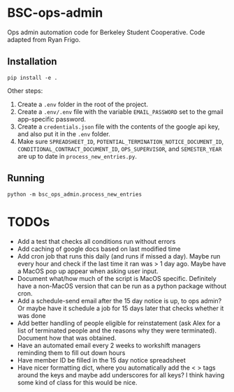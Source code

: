 # BSC-ops-admin
Ops admin automation code for Berkeley Student Cooperative. Code adapted from Ryan Frigo.

## Installation

```
pip install -e .
```

Other steps:
1. Create a `.env` folder in the root of the project.
2. Create a `.env/.env` file with the variable `EMAIL_PASSWORD` set to the gmail app-specific password.
3. Create a `credentials.json` file with the contents of the google api key, and also put it in the `.env` folder.
4. Make sure `SPREADSHEET_ID`, `POTENTIAL_TERMINATION_NOTICE_DOCUMENT_ID`, `CONDITIONAL_CONTRACT_DOCUMENT_ID`, `OPS_SUPERVISOR`, and `SEMESTER_YEAR` are up to date in `process_new_entries.py`.


## Running

```
python -m bsc_ops_admin.process_new_entries
```

# TODOs
- Add a test that checks all conditions run without errors
- Add caching of google docs based on last modified time
- Add cron job that runs this daily (and runs if missed a day). Maybe run every hour and check if the last time it ran was > 1 day ago. Maybe have a MacOS pop up appear when asking user input.
- Document what/how much of the script is MacOS specific. Definitely have a non-MacOS version that can be run as a python package without cron.
- Add a schedule-send email after the 15 day notice is up, to ops admin? Or maybe have it schedule a job for 15 days later that checks whether it was done
- Add better handling of people eligible for reinstatement (ask Alex for a list of terminated people and the reasons why they were terminated). Document how that was obtained.
- Have an automated email every 2 weeks to workshift managers reminding them to fill out down hours
- Have member ID be filled in the 15 day notice spreadsheet
- Have nicer formatting dict, where you automatically add the < > tags around the keys and maybe add underscores for all keys? I think having some kind of class for this would be nice.